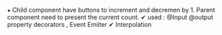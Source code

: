 
⁕ Child component have buttons to increment and decremen by 1. Parent component need to present the current count.
✔ used : @Input @output property decorators , Event Emiiter
✔ Interpolation  
